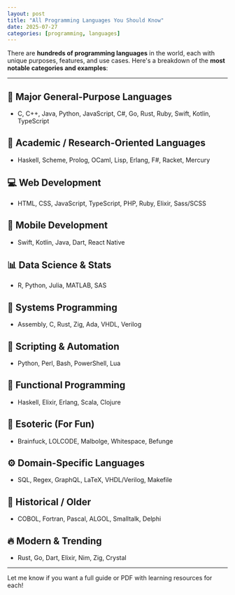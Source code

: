 ```yaml
---
layout: post
title: "All Programming Languages You Should Know"
date: 2025-07-27
categories: [programming, languages]
---
```


There are **hundreds of programming languages** in the world, each with unique purposes, features, and use cases. Here's a breakdown of the **most notable categories and examples**:

---

## 🧠 Major General-Purpose Languages
- C, C++, Java, Python, JavaScript, C#, Go, Rust, Ruby, Swift, Kotlin, TypeScript

## 🧪 Academic / Research-Oriented Languages
- Haskell, Scheme, Prolog, OCaml, Lisp, Erlang, F#, Racket, Mercury

## 💻 Web Development
- HTML, CSS, JavaScript, TypeScript, PHP, Ruby, Elixir, Sass/SCSS

## 📱 Mobile Development
- Swift, Kotlin, Java, Dart, React Native

## 📊 Data Science & Stats
- R, Python, Julia, MATLAB, SAS

## 🧱 Systems Programming
- Assembly, C, Rust, Zig, Ada, VHDL, Verilog

## 🤖 Scripting & Automation
- Python, Perl, Bash, PowerShell, Lua

## 🧩 Functional Programming
- Haskell, Elixir, Erlang, Scala, Clojure

## 🧬 Esoteric (For Fun)
- Brainfuck, LOLCODE, Malbolge, Whitespace, Befunge

## ⚙️ Domain-Specific Languages
- SQL, Regex, GraphQL, LaTeX, VHDL/Verilog, Makefile

## 📜 Historical / Older
- COBOL, Fortran, Pascal, ALGOL, Smalltalk, Delphi

## 🔥 Modern & Trending
- Rust, Go, Dart, Elixir, Nim, Zig, Crystal

---

Let me know if you want a full guide or PDF with learning resources for each!

